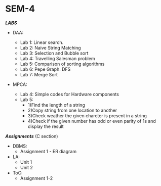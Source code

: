 # SEM-4  
  
*__LABS__*   
- DAA:  
  - Lab 1: Linear search.  
  - Lab 2: Naive String Matching  
  - Lab 3: Selection and Bubble sort 
  - Lab 4: Travelling Salesman problem  
  - Lab 5: Comparison of sorting algorithms
  - Lab 6: Pepe Graph. DFS  
  - Lab 7: Merge Sort  
  
    
- MPCA:   
  - Lab 4: Simple codes for Hardware components  
  - Lab 5:
      - 1)Find the length of a string
      - 2)Copy string from one location to another
      - 3)Check weather the given charcter is present in a string
      - 4)Check if the given number has odd or even parity of 1s and display the result

  
*__Assignments__* (C section)  
  - DBMS:
    - Assignment 1 - ER diagram  
  - LA:
    - Unit 1
    - Unit 2
  - ToC:
    - Assignment 1-2  
    
